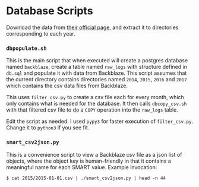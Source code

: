 # Database Scripts

Download the data from [their official page][backblaze], and extract it to
directories corresponding to each year.

[backblaze]: https://www.backblaze.com/b2/hard-drive-test-data.html

### `dbpopulate.sh`

This is the main script that when executed will create a postgres database
named `backblaze`, create a table named `raw_logs` with structure defined in
`db.sql` and populate it with data from Backblaze. This script assumes that the
current directory contains directories named `2014`, `2015`, `2016` and `2017`
which contains the csv data files from Backblaze.

This uses `filter_csv.py` to create a csv file each for every month, which only
contains what is needed for the database. It then calls `dbcopy_csv.sh` with
that filtered csv file to do a `COPY` operation into the `raw_logs` table.

Edit the script as needed. I used `pypy3` for faster execution of
`filter_csv.py`. Change it to `python3` if you see fit.

### `smart_csv2json.py`

This is a convenience script to view a Backblaze csv file as a json list of
objects, where the object key is human-friendly in that it contains a
meaningful name for each SMART value. Example invocation:

    $ cat 2015/2015-01-01.csv | ./smart_csv2json.py | head -n 44
